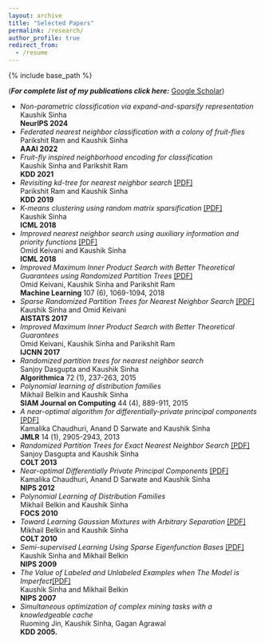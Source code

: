 ```yaml
---
layout: archive
title: "Selected Papers"
permalink: /research/
author_profile: true
redirect_from:
  - /resume
---
```


{% include base_path %}

(**_For complete list of my publications click here:_** [Google Scholar](https://scholar.google.com/citations?user=_jAhb40AAAAJ))

* *Non-parametric classification via expand-and-sparsify representation*<br>
Kaushik Sinha <br>
**NeurIPS 2024**
* *Federated nearest neighbor classification with a colony of fruit-flies*<br>
Parikshit Ram and Kaushik Sinha<br>
**AAAI 2022**
* *Fruit-fly inspired neighborhood encoding for classification*<br>
Kaushik Sinha and Parikshit Ram <br>
**KDD 2021**
* *Revisiting kd-tree for nearest neighbor search* [[PDF]](https://dl.acm.org/doi/10.1145/3292500.3330875)<br>
Parikshit Ram and Kaushik Sinha<br>
**KDD 2019** 
* *K-means clustering using random matrix sparsification* [[PDF]](http://proceedings.mlr.press/v80/sinha18a/sinha18a.pdf)<br>
Kaushik Sinha<br>
**ICML 2018**
* *Improved nearest neighbor search using auxiliary information and priority functions* [[PDF]](http://proceedings.mlr.press/v80/keivani18a/keivani18a.pdf)<br>
Omid Keivani and Kaushik Sinha<br>
**ICML 2018**
* *Improved Maximum Inner Product Search with Better Theoretical Guarantees using Randomized Partition Trees* [[PDF]](https://link.springer.com/epdf/10.1007/s10994-018-5711-7?author_access_token=Et6KtKsuj7uwxlS3Q7waPfe4RwlQNchNByi7wbcMAY7z_DLO1dOggg-RRe9wxrGSzY7TOwK4ZqGNCoupVn0AHeQPVlHfN2bHTA0dPLV8sZnrgzYeYej7VihUjyMWGOM6ggrlIZkod2J7KMGeXY8HxA%3D%3D)<br>
Omid Keivani, Kaushik Sinha and Parikshit Ram<br>
**Machine Learning** 107 (6), 1069-1094, 2018
* *Sparse Randomized Partition Trees for Nearest Neighbor Search* [[PDF]](http://proceedings.mlr.press/v54/sinha17a/sinha17a.pdf)<br>
Kaushik Sinha and Omid Keivani<br>
**AISTATS 2017**
* *Improved Maximum Inner Product Search with Better Theoretical Guarantees*<br>
Omid Keivani, Kaushik Sinha and Parikshit Ram<br>
**IJCNN 2017**
* *Randomized partition trees for nearest neighbor search*<br>
Sanjoy Dasgupta and Kaushik Sinha<br>
**Algorithmica** 72 (1), 237-263, 2015
* *Polynomial learning of distribution families*<br>
Mikhail Belkin and Kaushik Sinha<br>
**SIAM Journal on Computing** 44 (4), 889-911, 2015
* *A near-optimal algorithm for differentially-private principal components* [[PDF]](http://www.jmlr.org/papers/volume14/chaudhuri13a/chaudhuri13a.pdf)<br>
Kamalika Chaudhuri, Anand D Sarwate and Kaushik Sinha<br>
**JMLR** 14 (1), 2905-2943, 2013
* *Randomized Partition Trees for Exact Nearest Neighbor Search* [[PDF]](http://proceedings.mlr.press/v30/Dasgupta13.pdf)<br>
Sanjoy Dasgupta and Kaushik Sinha<br>
**COLT 2013**
* *Near-optimal Differentially Private Principal Components*  [[PDF]](https://papers.nips.cc/paper/4565-near-optimal-differentially-private-principal-components.pdf)<br>
Kamalika Chaudhuri, Anand D Sarwate and Kaushik Sinha<br>
**NIPS 2012**
* *Polynomial Learning of Distribution Families*<br>
Mikhail Belkin and Kaushik Sinha<br>
**FOCS 2010**
* *Toward Learning Gaussian Mixtures with Arbitrary Separation* [[PDF]](http://www.learningtheory.org/colt2010/papers/082sinha.pdf)<br>
Mikhail Belkin and Kaushik Sinha<br>
**COLT 2010**
* *Semi-supervised Learning Using Sparse Eigenfunction Bases* [[PDF]](https://papers.nips.cc/paper/3852-semi-supervised-learning-using-sparse-eigenfunction-bases.pdf)<br>
Kaushik Sinha and Mikhail Belkin<br>
**NIPS 2009**
* *The Value of Labeled and Unlabeled Examples when The Model is Imperfect*[[PDF]](https://papers.nips.cc/paper/3345-the-value-of-labeled-and-unlabeled-examples-when-the-model-is-imperfect.pdf)<br>
Kaushik Sinha and Mikhail Belkin<br>
**NIPS 2007** 
* *Simultaneous optimization of complex mining tasks with a knowledgeable cache*<br>
Ruoming Jin, Kaushik Sinha, Gagan Agrawal<br>
**KDD 2005.**
